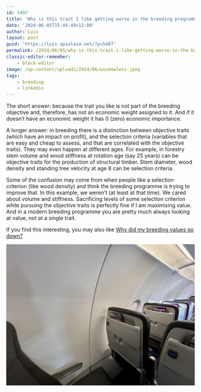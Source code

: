 ```yaml
---
id: 5407
title: 'Why is this trait I like getting worse in the breeding programme?'
date: '2024-06-05T15:44:49+12:00'
author: Luis
layout: post
guid: 'https://luis.apiolaza.net/?p=5407'
permalink: /2024/06/05/why-is-this-trait-i-like-getting-worse-in-the-breeding-programme/
classic-editor-remember:
    - block-editor
image: /wp-content/uploads/2024/06/windowless.jpeg
tags:
    - breeding
    - linkedin
---
```


The short answer: because the trait you like is not part of the breeding objective and, therefore, has not an economic weight assigned to it. And if it doesn’t have an economic weight it has 0 (zero) economic importance.

A longer answer: in breeding there is a distinction between objective traits (which have an impact on profit), and the selection criteria (variables that are easy and cheap to assess, and that are correlated with the objective traits). They may even happen at different ages. For example, in forestry stem volume and wood stiffness at rotation age (say 25 years) can be objective traits for the production of structural timber. Stem diameter, wood density and standing tree velocity at age 8 can be selection criteria.

Some of the confusion may come from when people like a selection criterion (like wood density) and think the breeding programme is trying to improve that. In this example, we weren’t (at least at that time). We cared about volume and stiffness. Sacrificing levels of some selection criterion while pursuing the objective traits is perfectly fine if I am maximising value. And in a modern breeding programme you are pretty much always looking at value, not at a single trait.

If you find this interesting, you may also like [Why did my breeding values go down?](https://luis.apiolaza.net/2023/11/30/why-did-my-breeding-values-go-down/)

![Windowless seat at the back of the plane.](/assets/images/windowless.jpeg)